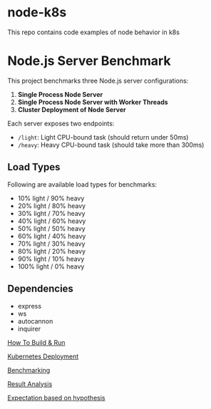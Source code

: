 # node-k8s

This repo contains code examples of node behavior in k8s

# Node.js Server Benchmark

This project benchmarks three Node.js server configurations:

1. **Single Process Node Server**
2. **Single Process Node Server with Worker Threads**
3. **Cluster Deployment of Node Server**

Each server exposes two endpoints:

- `/light`: Light CPU-bound task (should return under 50ms)
- `/heavy`: Heavy CPU-bound task (should take more than 300ms)

## Load Types

Following are available load types for benchmarks:

- 10% light / 90% heavy
- 20% light / 80% heavy
- 30% light / 70% heavy
- 40% light / 60% heavy
- 50% light / 50% heavy
- 60% light / 40% heavy
- 70% light / 30% heavy
- 80% light / 20% heavy
- 90% light / 10% heavy
- 100% light / 0% heavy

## Dependencies

- express
- ws
- autocannon
- inquirer

[How To Build & Run](docs/BUILD-RUN.md)

[Kubernetes Deployment](docs/DEPLOYMENT.md)

[Benchmarking](docs/BENCHMARKS.md)

[Result Analysis](docs/ANALYSIS_REPORT.md)

[Expectation based on hypothesis](docs/EXPECTATIONS.md)
